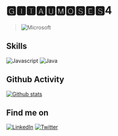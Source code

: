 # 🅶🅸🆃🅰🆄🅼🅾🆂🅴🆂4
> ![Microsoft](https://img.shields.io/badge/Microsoft-666666?style=for-the-badge&logo=microsoft&logoColor=white)

## Skills
![Javascript](https://img.shields.io/badge/JavaScript-F7DF1E?style=for-the-badge&logo=javascript&logoColor=black)
![Java](https://img.shields.io/badge/Java-ED8B00?style=for-the-badge&logo=java&logoColor=white)

## Github Activity
[![Github stats](https://github-readme-stats.vercel.app/api?username=gitaumoses4&count_private=true&theme=radical)](https://github.com/anuraghazra/github-readme-stats)

## Find me on

[![LinkedIn](https://img.shields.io/badge/LinkedIn-0077B5?style=for-the-badge&logo=linkedin&logoColor=white)](https://linkedin.com/in/moses-gitau)
[![Twitter](https://img.shields.io/badge/Twitter-1DA1F2?style=for-the-badge&logo=twitter&logoColor=white)](https://twitter.com/@_gitcoin)
